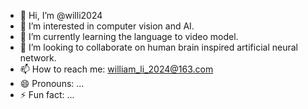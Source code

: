 - 👋 Hi, I’m @willi2024
- 👀 I’m interested in computer vision and AI.
- 🌱 I’m currently learning the language to video model.
- 💞️ I’m looking to collaborate on human brain inspired artificial neural network.
- 📫 How to reach me: william_li_2024@163.com
- 😄 Pronouns: ...
- ⚡ Fun fact: ...

<!---
willi2024/willi2024 is a ✨ special ✨ repository because its `README.md` (this file) appears on your GitHub profile.
You can click the Preview link to take a look at your changes.
--->
